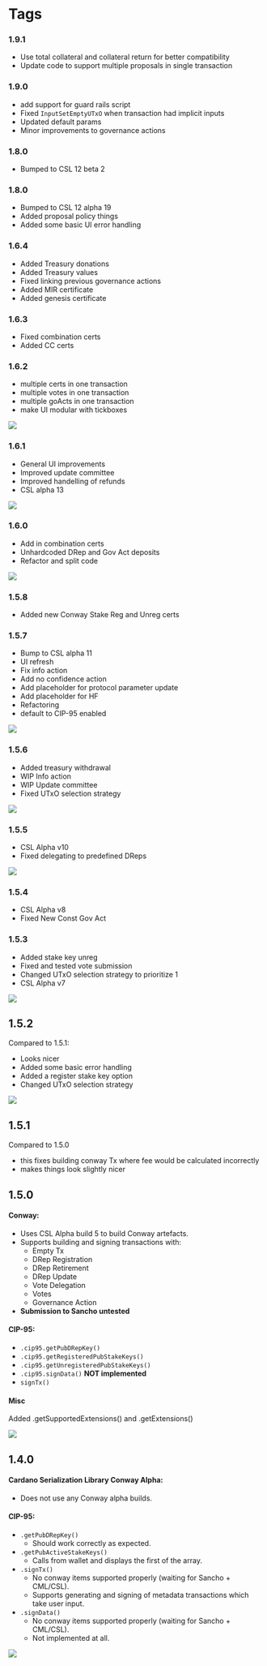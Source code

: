 # Tags


### 1.9.1
- Use total collateral and collateral return for better compatibility
- Update code to support multiple proposals in single transaction


### 1.9.0
- add support for guard rails script
- Fixed `InputSetEmptyUTxO` when transaction had implicit inputs
- Updated default params
- Minor improvements to governance actions 

### 1.8.0
- Bumped to CSL 12 beta 2

### 1.8.0
- Bumped to CSL 12 alpha 19
- Added proposal policy things
- Added some basic UI error handling

### 1.6.4
- Added Treasury donations
- Added Treasury values
- Fixed linking previous governance actions
- Added MIR certificate
- Added genesis certificate

### 1.6.3
- Fixed combination certs
- Added CC certs

### 1.6.2
- multiple certs in one transaction
- multiple votes in one transaction
- multiple goActs in one transaction
- make UI modular with tickboxes

![](./images/1.6.2.PNG)

### 1.6.1
- General UI improvements
- Improved update committee
- Improved handelling of refunds
- CSL alpha 13

![](./images/1.6.1.PNG)

### 1.6.0
- Add in combination certs
- Unhardcoded DRep and Gov Act deposits
- Refactor and split code

![](./images/1.6.0.PNG)

### 1.5.8
- Added new Conway Stake Reg and Unreg certs

### 1.5.7
- Bump to CSL alpha 11
- UI refresh
- Fix info action
- Add no confidence action
- Add placeholder for protocol parameter update
- Add placeholder for HF
- Refactoring
- default to CIP-95 enabled

![](./images/1.5.7.PNG)

### 1.5.6
- Added treasury withdrawal
- WIP Info action
- WIP Update committee
- Fixed UTxO selection strategy

![](./images/1.5.6.PNG)

### 1.5.5
- CSL Alpha v10
- Fixed delegating to predefined DReps

![](./images/1.5.5.PNG)

### 1.5.4 
- CSL Alpha v8
- Fixed New Const Gov Act

### 1.5.3

- Added stake key unreg
- Fixed and tested vote submission
- Changed UTxO selection strategy to prioritize 1
- CSL Alpha v7

![](./images/1.5.3.PNG)

## 1.5.2

Compared to 1.5.1:
- Looks nicer
- Added some basic error handling
- Added a register stake key option
- Changed UTxO selection strategy

![](./images/1.5.2.PNG)

## 1.5.1

Compared to 1.5.0
- this fixes building conway Tx where fee would be calculated incorrectly
- makes things look slightly nicer

## 1.5.0
  
#### Conway:
- Uses CSL Alpha build 5 to build Conway artefacts.
- Supports building and signing transactions with:
  - Empty Tx 
  - DRep Registration
  - DRep Retirement
  - DRep Update
  - Vote Delegation
  - Votes
  - Governance Action 
- **Submission to Sancho untested**

#### CIP-95:
- `.cip95.getPubDRepKey()`
- `.cip95.getRegisteredPubStakeKeys()`
- `.cip95.getUnregisteredPubStakeKeys()`
- `.cip95.signData()` **NOT implemented**
- `signTx()`

#### Misc

Added .getSupportedExtensions() and .getExtensions()

![](./images/1.5.0.PNG)


## 1.4.0
  
#### Cardano Serialization Library Conway Alpha:
- Does not use any Conway alpha builds.

#### CIP-95:
- `.getPubDRepKey()`
  - Should work correctly as expected.
- `.getPubActiveStakeKeys()`
  - Calls from wallet and displays the first of the array.
- `.signTx()`
  - No conway items supported properly (waiting for Sancho + CML/CSL).
  - Supports generating and signing of metadata transactions which take user input.
- `.signData()`
  - No conway items supported properly (waiting for Sancho + CML/CSL).
  - Not implemented at all.

![](./images/1.4.0.PNG)